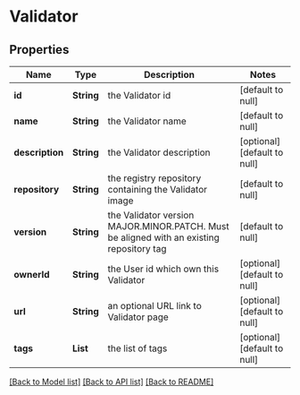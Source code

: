 # Validator
## Properties

| Name | Type | Description | Notes |
|------------ | ------------- | ------------- | -------------|
| **id** | **String** | the Validator id | [default to null] |
| **name** | **String** | the Validator name | [default to null] |
| **description** | **String** | the Validator description | [optional] [default to null] |
| **repository** | **String** | the registry repository containing the Validator image | [default to null] |
| **version** | **String** | the Validator version MAJOR.MINOR.PATCH. Must be aligned with an existing repository tag | [default to null] |
| **ownerId** | **String** | the User id which own this Validator | [optional] [default to null] |
| **url** | **String** | an optional URL link to Validator page | [optional] [default to null] |
| **tags** | **List** | the list of tags | [optional] [default to null] |

[[Back to Model list]](../README.md#documentation-for-models) [[Back to API list]](../README.md#documentation-for-api-endpoints) [[Back to README]](../README.md)

